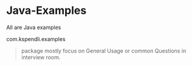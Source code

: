 # Java-Examples


All are Java examples

com.kspendli.examples 
  > package mostly focus on General Usage or common Questions in interview room.
